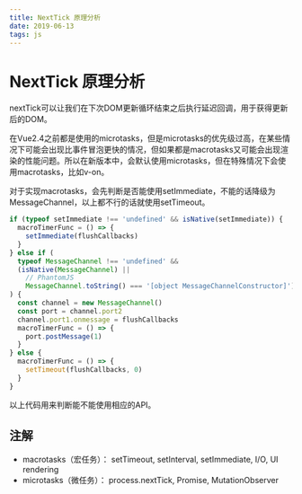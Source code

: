 ```yaml
---
title: NextTick 原理分析
date: 2019-06-13
tags: js
---
```


# NextTick 原理分析

nextTick可以让我们在下次DOM更新循环结束之后执行延迟回调，用于获得更新后的DOM。

在Vue2.4之前都是使用的microtasks，但是microtasks的优先级过高，在某些情况下可能会出现比事件冒泡更快的情况，但如果都是macrotasks又可能会出现渲染的性能问题。所以在新版本中，会默认使用microtasks，但在特殊情况下会使用macrotasks，比如v-on。

对于实现macrotasks，会先判断是否能使用setImmediate，不能的话降级为MessageChannel，以上都不行的话就使用setTimeout。

``` js
if (typeof setImmediate !== 'undefined' && isNative(setImmediate)) {
  macroTimerFunc = () => {
    setImmediate(flushCallbacks)
  }
} else if (
  typeof MessageChannel !== 'undefined' &&
  (isNative(MessageChannel) ||
    // PhantomJS
    MessageChannel.toString() === '[object MessageChannelConstructor]')
) {
  const channel = new MessageChannel()
  const port = channel.port2
  channel.port1.onmessage = flushCallbacks
  macroTimerFunc = () => {
    port.postMessage(1)
  }
} else {
  macroTimerFunc = () => {
    setTimeout(flushCallbacks, 0)
  }
}
```

以上代码用来判断能不能使用相应的API。

## 注解

* macrotasks（宏任务）： setTimeout, setInterval, setImmediate, I/O, UI rendering
* microtasks（微任务）： process.nextTick, Promise, MutationObserver
